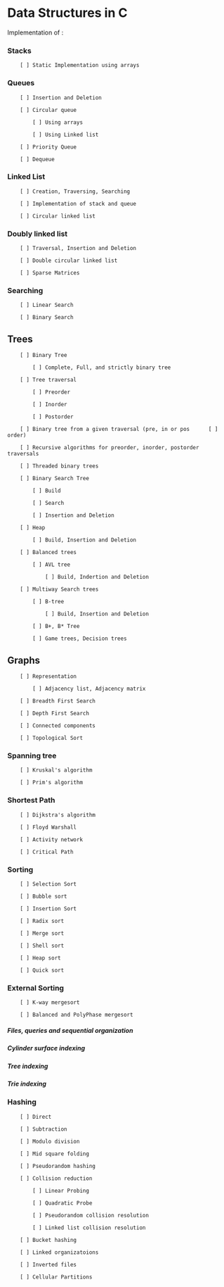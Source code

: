 # Data Structures in C

Implementation of :

### Stacks

	    [ ] Static Implementation using arrays

### Queues

	    [ ] Insertion and Deletion

	    [ ] Circular queue

	    	[ ] Using arrays
	    
	    	[ ] Using Linked list

		[ ] Priority Queue

		[ ] Dequeue

### Linked List

		[ ] Creation, Traversing, Searching

		[ ] Implementation of stack and queue

		[ ] Circular linked list

### Doubly linked list
	
		[ ] Traversal, Insertion and Deletion

		[ ] Double circular linked list

		[ ] Sparse Matrices

### Searching

		[ ] Linear Search

		[ ] Binary Search

## Trees

		[ ] Binary Tree

			[ ] Complete, Full, and strictly binary tree

		[ ] Tree traversal

			[ ] Preorder

			[ ] Inorder

			[ ] Postorder

		[ ] Binary tree from a given traversal (pre, in or pos		[ ] order)

		[ ] Recursive algorithms for preorder, inorder, postorder traversals

		[ ] Threaded binary trees

		[ ] Binary Search Tree

			[ ] Build

			[ ] Search

			[ ] Insertion and Deletion

		[ ] Heap

			[ ] Build, Insertion and Deletion

		[ ] Balanced trees

			[ ] AVL tree

				[ ] Build, Indertion and Deletion

		[ ] Multiway Search trees

			[ ] B-tree

				[ ] Build, Insertion and Deletion

			[ ] B+, B* Tree

			[ ] Game trees, Decision trees

## Graphs

		[ ] Representation

			[ ] Adjacency list, Adjacency matrix

		[ ] Breadth First Search

		[ ] Depth First Search

		[ ] Connected components

		[ ] Topological Sort

### Spanning tree

		[ ] Kruskal's algorithm

		[ ] Prim's algorithm

### Shortest Path

		[ ] Dijkstra's algorithm

		[ ] Floyd Warshall

		[ ] Activity network

		[ ] Critical Path

### Sorting

		[ ] Selection Sort

		[ ] Bubble sort

		[ ] Insertion Sort

		[ ] Radix sort

		[ ] Merge sort

		[ ] Shell sort

		[ ] Heap sort

		[ ] Quick sort

### External Sorting

		[ ] K-way mergesort

		[ ] Balanced and PolyPhase mergesort

##### Files, queries and sequential organization

##### Cylinder surface indexing

##### Tree indexing

##### Trie indexing

### Hashing
	
		[ ] Direct

		[ ] Subtraction

		[ ] Modulo division

		[ ] Mid square folding

		[ ] Pseudorandom hashing

		[ ] Collision reduction

			[ ] Linear Probing

			[ ] Quadratic Probe

			[ ] Pseudorandom collision resolution

			[ ] Linked list collision resolution

		[ ] Bucket hashing

		[ ] Linked organizatoions

		[ ] Inverted files

		[ ] Cellular Partitions
